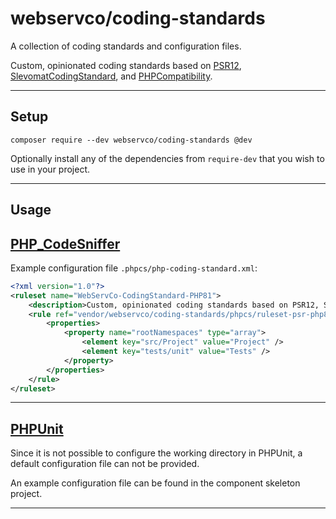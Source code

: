 # webservco/coding-standards

A collection of coding standards and configuration files.

Custom, opinionated coding standards based on [PSR12](https://www.php-fig.org/psr/psr-12/), [SlevomatCodingStandard](https://github.com/slevomat/coding-standard), and [PHPCompatibility](https://github.com/PHPCompatibility/PHPCompatibility).

---

## Setup

```shell
composer require --dev webservco/coding-standards @dev
```

Optionally install any of the dependencies from `require-dev` that you wish to use in your project.

---

## Usage

## [PHP_CodeSniffer](https://github.com/squizlabs/PHP_CodeSniffer)

Example configuration file `.phpcs/php-coding-standard.xml`:

```xml
<?xml version="1.0"?>
<ruleset name="WebServCo-CodingStandard-PHP81">
	<description>Custom, opinionated coding standards based on PSR12, SlevomatCodingStandard, and PHPCompatibility.</description>
    <rule ref="vendor/webservco/coding-standards/phpcs/ruleset-psr-php81-slevomat.xml">
        <properties>
			<property name="rootNamespaces" type="array">
				<element key="src/Project" value="Project" />
                <element key="tests/unit" value="Tests" />
			</property>
		</properties>
    </rule>
</ruleset>
```

---

## [PHPUnit](https://phpunit.de/)

Since it is not possible to configure the working directory in PHPUnit, a default configuration file can not be provided.

An example configuration file can be found in the component skeleton project.

---
